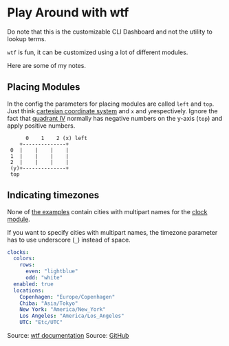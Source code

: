# Play Around with wtf

Do note that this is the customizable CLI Dashboard and not the utility to lookup terms.

`wtf` is fun, it can be customized using a lot of different modules.

Here are some of my notes.

## Placing Modules

In the config the parameters for placing modules are called `left` and `top`. Just think [cartesian coordinate system](https://en.wikipedia.org/wiki/Cartesian_coordinate_system) and `x` and `y`respectively. Ignore the fact that [quadrant IV](https://en.wikipedia.org/wiki/Quadrant_(plane_geometry)) normally has negative numbers on the y-axis (`top`) and apply positive numbers.

```
      0    1    2 (x) left
    +--------------+
 0  |    |    |    |
 1  |    |    |    |
 2  |    |    |    |
 (y)+--------------+
 top

```

## Indicating timezones

None of [the examples](https://github.com/senorprogrammer/wtf/tree/master/_sample_configs) contain cities with multipart names for the [clock module](https://wtfutil.com/posts/modules/clocks/).

If you want to specify cities with multipart names, the timezone parameter has to use underscore (`_`) instead of space.

```yaml
clocks:
  colors:
    rows:
      even: "lightblue"
      odd: "white"
  enabled: true
  locations:
    Copenhagen: "Europe/Copenhagen"
    Chiba: "Asia/Tokyo"
    New York: "America/New_York"
    Los Angeles: "America/Los_Angeles"
    UTC: "Etc/UTC"
```

Source: [wtf documentation](https://wtfutil.com/)
Source: [GitHub](https://github.com/senorprogrammer/wtf)
